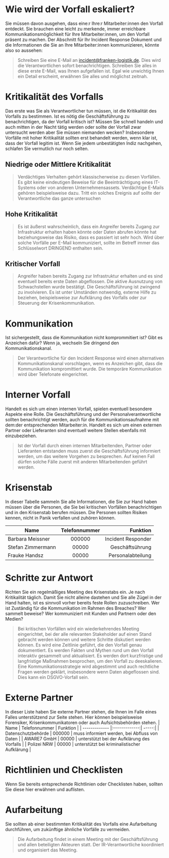 # Wie wird der Vorfall eskaliert?
Sie müssen davon ausgehen, dass eine:r Ihre:r Mitarbeiter:innen den Vorfall entdeckt. Sie brauchen eine leicht zu merkende, immer erreichbare Kommunikationsmöglichkeit für Ihre Mitarbeiter:innen, um den Vorfall präsent zu machen. Der Abschnitt für Ihr Incident Response Dokument und die Informationen die Sie an Ihre Mitarbeiter:innen kommunizieren, könnte also so aussehen:

> Schreiben Sie eine E-Mail an incident@franken-logistik.de. Dies wird die Verantwortlichen sofort benachrichtigen. Schreiben Sie alles in diese erste E-Mail, was Ihnen aufgefallen ist. Egal wie unwichtig Ihnen ein Detail erscheint, erwähnen Sie alles und möglichst zeitnah.

# Kritikalität des Vorfalls
Das erste was Sie als Verantwortlicher tun müssen, ist die Kritikalität des Vorfalls zu bestimmen. Ist es nötig die Geschäftsführung zu benachrichtigen, da der Vorfall kritisch ist? Müssen Sie schnell handeln und auch mitten in der Nacht tätig werden oder sollte der Vorfall zwar untersucht werden aber Sie müssen niemanden wecken? Insbesondere Vorfälle mit hoher Kritikalität sollten erst behandelt werden, wenn klar ist, dass der Vorfall legitim ist. Wenn Sie jedem unbestätigten Indiz nachgehen, schlafen Sie vermutlich nur noch selten.


## Niedrige oder Mittlere Kritikalität
> Verdächtiges Verhalten gehört klassischerweise zu diesen Vorfällen.  Es gibt keine eindeutigen Beweise für die Beeinträchtigung eines IT-Systems oder von anderen Unternehmensassets. Verdächtige E-Mails gehören beispielsweise dazu. Tritt ein solches Ereignis auf sollte der Verantwortliche das ganze untersuchen



## Hohe Kritikalität
> Es ist äußerst wahrscheinlich, dass ein Angreifer bereits Zugang zur Infrastruktur erhalten haben könnte oder Daten abrufen könnte hat beziehungsweise das Risiko, dass es passiert ist sehr hoch. Wird über solche Vorfälle per E-Mail kommuniziert, sollte im Betreff immer das Schlüsselwort DRINGEND enthalten sein. 

## Kritischer Vorfall
> Angreifer haben bereits Zugang zur Infrastruktur erhalten und es sind eventuell bereits erste Daten abgeflossen. Die aktive Ausnutzung von Schwachstellen wurde bestätigt. Die Geschäftsführung ist zwingend zu involvieren. Es ist unter Umständen notwendig, externe Hilfe zu beziehen, beispielsweise zur Aufklärung des Vorfalls oder zur Steuerung der Krisenkommunikation.


# Kommunikation
Ist sichergestellt, dass die Kommunikation nicht komprommitiert ist? Gibt es Anzeichen dafür? Wenn ja, wechseln Sie dringend den Kommunikationskanal.

> Der Verantwortliche für den Incident Response wird einen alternativen Kommunikationskanal vorschlagen, wenn es Anzeichen gibt, dass die Kommunikation kompromittiert wurde. Die temporäre Kommunikation wird über Telefonate eingerichtet.

# Interner Vorfall
Handelt es sich um einen internen Vorfall, spielen eventuell besondere Aspekte eine Rolle. Die Geschäftsführung und der Personalverantwortliche sollten benachrichtigt werden, auch für die Kommunikationsaufnahme mit dem:der entsprechenden Mitarbeiter:in. Handelt es sich um einen externen Partner oder Lieferanten sind eventuell weitere Stellen ebenfalls mit einzubeziehen.

> Ist der Vorfall durch einen internen Mitarbeitenden, Partner oder Lieferanten entstanden muss zuerst die Geschäftsführung informiert werden, um das weitere Vorgehen zu besprechen. Auf keinen Fall dürfen solche Fälle zuerst mit anderen Mitarbeitenden geführt werden.

# Krisenstab
In dieser Tabelle sammeln Sie alle Informationen, die Sie zur Hand haben müssen über die Personen, die Sie bei kritischen Vorfällen benachrichtigen und in den Krisenstab berufen müssen. Die Personen sollten Risiken kennen, nicht in Panik verfallen und zuhören können.

| Name        | Telefonnummer           | Funktion  |
| ------------- |:-------------:| -----:|
| Barbara Meissner      | 000000 | Incident Responder |
| Stefan Zimmermann      | 00000      |   Geschäftsührung |
| Frauke Handsz | 00000      |    Personalabteilung |


# Schritte zur Antwort
Richten Sie ein regelmäßiges Meeting des Krisenstabs ein. Je nach Kritikalität täglich. Damit Sie nicht alleine dastehen und Sie alle Zügel in der Hand halten, ist es sinnvoll vorher bereits feste Rollen zuzuschreiben. Wer ist Zuständig für die Kommunikation im Rahmen des Breaches? Wer sammelt beweise? Wer kommuniziert mit Kunden und Partnern oder den Medien?

> Bei kritischen Vorfällen wird ein wiederkehrendes Meeting eingerichtet, bei der alle relevanten Stakeholder auf einen Stand gebracht werden können und weitere Schritte diskutiert werden können. Es wird eine Zeitlinie geführt, die den Vorfall genau dokumentiert. Es werden Fakten und Mythen rund um den Vorfall interaktiv gesammelt und aktualisiert. Es werden dort kurzfristige und langfristige Maßnahmen besprochen, um den Vorfall zu deeskalieren. Eine Kommunikationsstrategie wird abgestimmt und auch rechtliche Fragen werden geklärt, insbesondere wenn Daten abgeflossen sind. Dies kann ein DSGVO-Vorfall sein.

# Externe Partner
In dieser Liste haben Sie externe Partner stehen, die Ihnen im Falle eines Falles unterstützend zur Seite stehen. Hier können beispielsweise Forensiker, Krisenkommunikatoren oder auch Aufsichtsbehörden stehen.
| Name        | Telefonnummer           | Funktion  |
| ------------- |:-------------:| -----:|
| Datenschutzbehörde      | 000000 | muss informiert werden, bei Abfluss von Daten |
| AWARE7 GmbH      | 00000      |   unterstützt bei der Aufklärung des Vorfalls |
| Polizei NRW | 00000      |    unterstützt bei kriminalistischer Aufklärung |


# Richtlinien und Checklisten
Wenn Sie bereits entsprechende Richtlinien oder Checklisten haben, sollten Sie diese hier erwähnen und auflisten.

# Aufarbeitung
Sie sollten ab einer bestimmten Kritikalität des Vorfalls eine Aufarbeitung durchführen, um zukünftige ähnliche Vorfälle zu vermeiden.

> Die Aufarbeitung findet in einem Meeting mit der Geschäftsführung und allen beteiligten Akteuren statt. Der IR-Verantwortliche koordiniert und organisiert das Meeting.